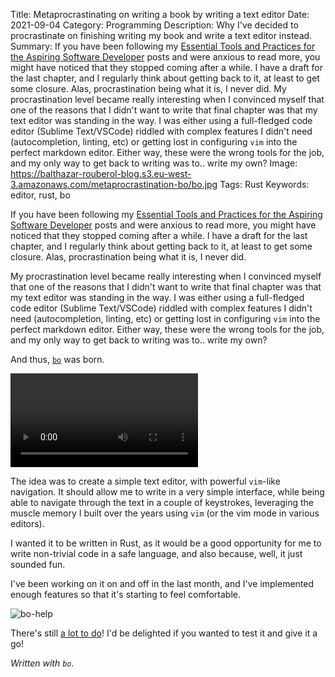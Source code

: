 Title: Metaprocrastinating on writing a book by writing a text editor
Date: 2021-09-04
Category: Programming
Description: Why I've decided to procrastinate on finishing writing my book and write a text editor instead.
Summary: If you have been following my [Essential Tools and Practices for the Aspiring Software Developer](https://blog.balthazar-rouberol.com/category/essential-tools-and-practices-for-the-aspiring-software-developer) posts and were anxious to read more, you might have noticed that they stopped coming after a while. I have a draft for the last chapter, and I regularly think about getting back to it, at least to get some closure. Alas, procrastination being what it is, I never did. My procrastination level became really interesting when I convinced myself that one of the reasons that I didn't want to write that final chapter was that my text editor was standing in the way. I was either using a full-fledged code editor (Sublime Text/VSCode) riddled with complex features I didn't need (autocompletion, linting, etc) or getting lost in configuring `vim` into the perfect markdown editor. Either way, these were the wrong tools for the job, and my only way to get back to writing was to..  write my own?
Image: https://balthazar-rouberol-blog.s3.eu-west-3.amazonaws.com/metaprocrastination-bo/bo.jpg
Tags: Rust
Keywords: editor, rust, bo

If you have been following my [Essential Tools and Practices for the Aspiring Software Developer](https://blog.balthazar-rouberol.com/category/essential-tools-and-practices-for-the-aspiring-software-developer) posts and were anxious to read more, you might have noticed that they stopped coming after a while. I have a draft for the last chapter, and I regularly think about getting back to it, at least to get some closure. Alas, procrastination being what it is, I never did.

My procrastination level became really interesting when I convinced myself that one of the reasons that I didn't want to write that final chapter was that my text editor was standing in the way. I was either using a full-fledged code editor (Sublime Text/VSCode) riddled with complex features I didn't need (autocompletion, linting, etc) or getting lost in configuring `vim` into the perfect markdown editor. Either way, these were the wrong tools for the job, and my only way to get back to writing was to..  write my own?

And thus, [`bo`](https://github.com/brouberol/bo) was born.

<video controls>
    <source src="https://user-images.githubusercontent.com/480131/131999617-61acc5a2-4055-4cd1-9da1-134ee9e075b4.mp4" type="video/mp4">
</video>

The idea was to create a simple text editor, with powerful `vim`-like navigation. It should allow me to write in a very simple interface,
while being able to navigate through the text in a couple of keystrokes, leveraging the muscle memory I built over the years using `vim` (or the vim mode in various editors). 

I wanted it to be written in Rust, as it would be a good opportunity for me to write non-trivial code in a safe language, and also because, well, it just sounded fun.

I've been working on it on and off in the last month, and I've implemented enough features so that it's starting to feel comfortable.

![bo-help](https://balthazar-rouberol-blog.s3.eu-west-3.amazonaws.com/metaprocrastination-bo/bo-help.webp)

There's still [a lot to do](https://github.com/brouberol/bo/issues)! I'd be delighted if you wanted to test it and give it a go!

_Written with `bo`._